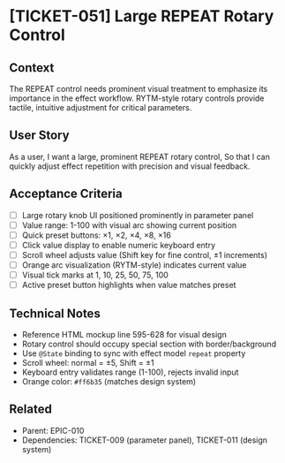 # [TICKET-051] Large REPEAT Rotary Control

## Context
The REPEAT control needs prominent visual treatment to emphasize its importance in the effect workflow. RYTM-style rotary controls provide tactile, intuitive adjustment for critical parameters.

## User Story
As a user,
I want a large, prominent REPEAT rotary control,
So that I can quickly adjust effect repetition with precision and visual feedback.

## Acceptance Criteria
- [ ] Large rotary knob UI positioned prominently in parameter panel
- [ ] Value range: 1-100 with visual arc showing current position
- [ ] Quick preset buttons: ×1, ×2, ×4, ×8, ×16
- [ ] Click value display to enable numeric keyboard entry
- [ ] Scroll wheel adjusts value (Shift key for fine control, ±1 increments)
- [ ] Orange arc visualization (RYTM-style) indicates current value
- [ ] Visual tick marks at 1, 10, 25, 50, 75, 100
- [ ] Active preset button highlights when value matches preset

## Technical Notes
- Reference HTML mockup line 595-628 for visual design
- Rotary control should occupy special section with border/background
- Use `@State` binding to sync with effect model `repeat` property
- Scroll wheel: normal = ±5, Shift = ±1
- Keyboard entry validates range (1-100), rejects invalid input
- Orange color: `#ff6b35` (matches design system)

## Related
- Parent: EPIC-010
- Dependencies: TICKET-009 (parameter panel), TICKET-011 (design system)
